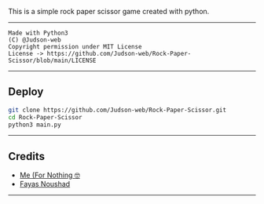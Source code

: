 This is a simple rock paper scissor game created with python.

---

```
Made with Python3
(C) @Judson-web
Copyright permission under MIT License
License -> https://github.com/Judson-web/Rock-Paper-Scissor/blob/main/LICENSE
```

---

## Deploy

```sh
git clone https://github.com/Judson-web/Rock-Paper-Scissor.git
cd Rock-Paper-Scissor
python3 main.py
```

---

## Credits

- [Me (For Nothing 🤓](https://github.com/Judson-web)
- [Fayas Noushad](https://github.com/FayasNoushad)

---
